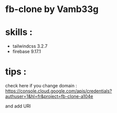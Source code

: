 # fb-clone by Vamb33g

# skills :
- tailwindcss 3.2.7
- firebase 9.17.1

# tips :
check here if you change domain :
https://console.cloud.google.com/apis/credentials?authuser=1&hl=fr&project=fb-clone-a104e

and add URI